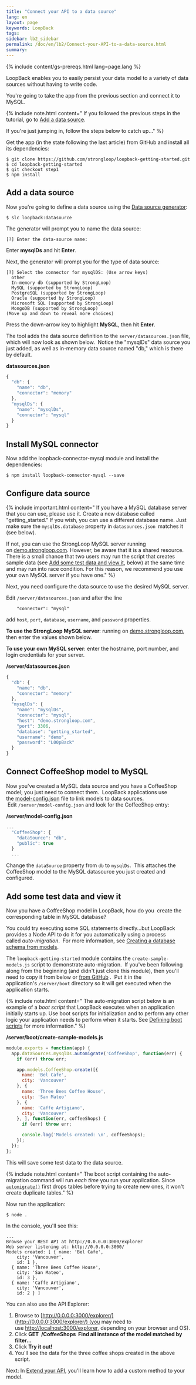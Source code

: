 ```yaml
---
title: "Connect your API to a data source"
lang: en
layout: page
keywords: LoopBack
tags:
sidebar: lb2_sidebar
permalink: /doc/en/lb2/Connect-your-API-to-a-data-source.html
summary:
---
```


{% include content/gs-prereqs.html lang=page.lang %}

LoopBack enables you to easily persist your data model to a variety of data sources without having to write code.

You're going to take the app from the previous section and connect it to MySQL.   

{% include note.html content="
If you followed the previous steps in the tutorial, go to [Add a data source](#add-a-data-source).

If you're just jumping in, follow the steps below to catch up..." %}

Get the app (in the state following the last article) from GitHub and install all its dependencies:

```
$ git clone https://github.com/strongloop/loopback-getting-started.git
$ cd loopback-getting-started
$ git checkout step1
$ npm install
```

## Add a data source

Now you're going to define a data source using the [Data source generator](/doc/{{page.lang}}/lb2/Data-source-generator):

`$ slc loopback:datasource`

The generator will prompt you to name the data source:

`[?] Enter the data-source name:`

Enter **mysqlDs** and hit **Enter**.

Next, the generator will prompt you for the type of data source:

```
[?] Select the connector for mysqlDS: (Use arrow keys)
  other
  In-memory db (supported by StrongLoop)
  MySQL (supported by StrongLoop)
  PostgreSQL (supported by StrongLoop)
  Oracle (supported by StrongLoop)
  Microsoft SQL (supported by StrongLoop)
  MongoDB (supported by StrongLoop)
(Move up and down to reveal more choices)
```

Press the down-arrow key to highlight **MySQL**, then hit **Enter**.  

The tool adds the data source definition to the `server/datasources.json` file, which will now look as shown below.  Notice the "mysqlDs" data source you just added, as well as in-memory data source named "db," which is there by default.

**datasources.json**

```js
{
  "db": {
    "name": "db",
    "connector": "memory"
  },
  "mysqlDs": {
    "name": "mysqlDs",
    "connector": "mysql"
  }
}
```

## Install MySQL connector 

Now add the loopback-connector-mysql module and install the dependencies:

`$ npm install loopback-connector-mysql --save`

## Configure data source

{% include important.html content="
If you have a MySQL database server that you can use, please use it. Create a new database called \"getting_started.\" If you wish, you can use a different database name. Just make sure the `mysqlDs.database` property in `datasources.json `matches it (see below).

If not, you can use the StrongLoop MySQL server running on [demo.strongloop.com](http://demo.strongloop.com/). However, be aware that it is a shared resource. There is a small chance that two users may run the script that creates sample data (see [Add some test data and view it](/doc/en/lb2/Connect-your-API-to-a-data-source.html), below) at the same time and may run into race condition. For this reason, we recommend you use your own MySQL server if you have one." %}

Next, you need configure the data source to use the desired MySQL server.

Edit `/server/datasources.json` and after the line

`    "connector": "mysql"`

add `host`, `port`, `database`, `username`, and `password` properties.  

**To use the StrongLoop MySQL server**: running on [demo.strongloop.com](http://demo.strongloop.com/), then enter the values shown below.  

**To use your own MySQL server**: enter the hostname, port number, and login credentials for your server. 

**/server/datasources.json**

```js
{
  "db": {
    "name": "db",
    "connector": "memory"
  },
  "mysqlDs": {
    "name": "mysqlDs",
    "connector": "mysql",
    "host": "demo.strongloop.com",
    "port": 3306,
    "database": "getting_started",
    "username": "demo",
    "password": "L00pBack"
  }
}
```

## Connect CoffeeShop model to MySQL

Now you've created a MySQL data source and you have a CoffeeShop model; you just need to connect them.  LoopBack applications use the [model-config.json](/doc/{{page.lang}}/lb2/model-config.json) file to link models to data sources.  Edit `/server/model-config.json` and look for the CoffeeShop entry:

**/server/model-config.json**

```js
...
  "CoffeeShop": {
    "dataSource": "db",
    "public": true
  }
  ...
```

Change the `dataSource` property from `db` to `mysqlDs`.  This attaches the CoffeeShop model to the MySQL datasource you just created and configured.

## Add some test data and view it

Now you have a CoffeeShop model in LoopBack, how do you  create the corresponding table in MySQL database?

You could try executing some SQL statements directly...but LoopBack provides a Node API to do it for you automatically using a process called _auto-migration_.  For more information, see [Creating a database schema from models](/doc/{{page.lang}}/lb2/Creating-a-database-schema-from-models).

The `loopback-getting-started` module contains the `create-sample-models.js` script to demonstrate auto-migration.  If you've been following along from the beginning (and didn't just clone this module), then you'll need to copy it from below or [from GitHub](https://github.com/strongloop/loopback-getting-started/blob/master/server/boot/create-sample-models.js) .  Put it in the application's `/server/boot` directory so it will get executed when the application starts.

{% include note.html content="
The auto-migration script below is an example of a _boot script_ that LoopBack executes when an application initially starts up. Use boot scripts for initialization and to perform any other logic your application needs to perform when it starts. See [Defining boot scripts](/doc/en/lb2/Defining-boot-scripts) for more information." %}

**/server/boot/create-sample-models.js**

```js
module.exports = function(app) {
  app.dataSources.mysqlDs.automigrate('CoffeeShop', function(err) {
    if (err) throw err;

    app.models.CoffeeShop.create([{
      name: 'Bel Cafe',
      city: 'Vancouver'
    }, {
      name: 'Three Bees Coffee House',
      city: 'San Mateo'
    }, {
      name: 'Caffe Artigiano',
      city: 'Vancouver'
    }, ], function(err, coffeeShops) {
      if (err) throw err;

      console.log('Models created: \n', coffeeShops);
    });
  });
};
```

This will save some test data to the data source.

{% include note.html content="
The boot script containing the auto-migration command will run _each time_ you run your application. Since [`automigrate()`](http://apidocs.strongloop.com/loopback-datasource-juggler/#datasource-prototype-automigrate) first drops tables before trying to create new ones, it won't create duplicate tables." %}

Now run the application:

`$ node .`

In the console, you'll see this:

```
...
Browse your REST API at http://0.0.0.0:3000/explorer
Web server listening at: http://0.0.0.0:3000/
Models created: [ { name: 'Bel Cafe',
    city: 'Vancouver',
    id: 1 },
  { name: 'Three Bees Coffee House',
    city: 'San Mateo',
    id: 3 },
  { name: 'Caffe Artigiano',
    city: 'Vancouver',
    id: 2 } ]
```

You can also use the API Explorer:

1.  Browse to [http://0.0.0.0:3000/explorer/](http://0.0.0.0:3000/explorer/) (you may need to use [http://localhost:3000/explorer,](http://localhost:3000/explorer,) depending on your browser and OS).
2.  Click **GET  /CoffeeShops  Find all instance of the model matched by filter...**
3.  Click **Try it out!**
4.  You'll see the data for the three coffee shops created in the above script. 

Next: In [Extend your API](/doc/{{page.lang}}/lb2/Extend-your-API.html), you'll learn how to add a custom method to your model.
